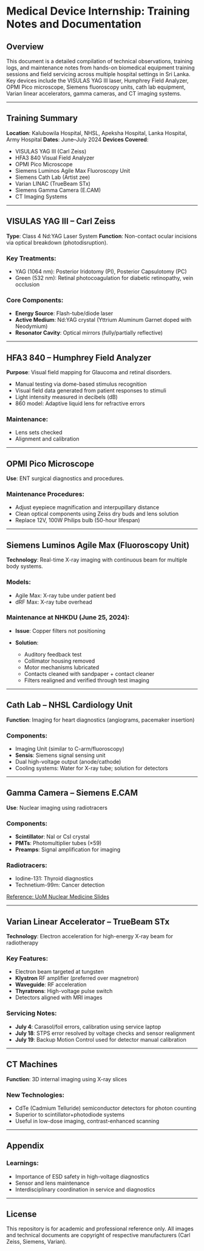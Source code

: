 # Medical Device Internship: Training Notes and Documentation

## Overview

This document is a detailed compilation of technical observations, training logs, and maintenance notes from hands-on biomedical equipment training sessions and field servicing across multiple hospital settings in Sri Lanka. Key devices include the VISULAS YAG III laser, Humphrey Field Analyzer, OPMI Pico microscope, Siemens fluoroscopy units, cath lab equipment, Varian linear accelerators, gamma cameras, and CT imaging systems.

---

## Training Summary

**Location**: Kalubowila Hospital, NHSL, Apeksha Hospital, Lanka Hospital, Army Hospital
**Dates**: June–July 2024
**Devices Covered**:

* VISULAS YAG III (Carl Zeiss)
* HFA3 840 Visual Field Analyzer
* OPMI Pico Microscope
* Siemens Luminos Agile Max Fluoroscopy Unit
* Siemens Cath Lab (Artist zee)
* Varian LINAC (TrueBeam STx)
* Siemens Gamma Camera (E.CAM)
* CT Imaging Systems

---

## VISULAS YAG III – Carl Zeiss

**Type**: Class 4 Nd\:YAG Laser System
**Function**: Non-contact ocular incisions via optical breakdown (photodisruption).

### Key Treatments:

* YAG (1064 nm): Posterior Iridotomy (PI), Posterior Capsulotomy (PC)
* Green (532 nm): Retinal photocoagulation for diabetic retinopathy, vein occlusion

### Core Components:

* **Energy Source**: Flash-tube/diode laser
* **Active Medium**: Nd\:YAG crystal (Yttrium Aluminum Garnet doped with Neodymium)
* **Resonator Cavity**: Optical mirrors (fully/partially reflective)

---

## HFA3 840 – Humphrey Field Analyzer

**Purpose**: Visual field mapping for Glaucoma and retinal disorders.

* Manual testing via dome-based stimulus recognition
* Visual field data generated from patient responses to stimuli
* Light intensity measured in decibels (dB)
* 860 model: Adaptive liquid lens for refractive errors

### Maintenance:

* Lens sets checked
* Alignment and calibration

---

## OPMI Pico Microscope

**Use**: ENT surgical diagnostics and procedures.

### Maintenance Procedures:

* Adjust eyepiece magnification and interpupillary distance
* Clean optical components using Zeiss dry buds and lens solution
* Replace 12V, 100W Philips bulb (50-hour lifespan)

---

## Siemens Luminos Agile Max (Fluoroscopy Unit)

**Technology**: Real-time X-ray imaging with continuous beam for multiple body systems.

### Models:

* Agile Max: X-ray tube under patient bed
* dRF Max: X-ray tube overhead

### Maintenance at NHKDU (June 25, 2024):

* **Issue**: Copper filters not positioning
* **Solution**:

  * Auditory feedback test
  * Collimator housing removed
  * Motor mechanisms lubricated
  * Contacts cleaned with sandpaper + contact cleaner
  * Filters realigned and verified through test imaging

---

## Cath Lab – NHSL Cardiology Unit

**Function**: Imaging for heart diagnostics (angiograms, pacemaker insertion)

### Components:

* Imaging Unit (similar to C-arm/fluoroscopy)
* **Sensis**: Siemens signal sensing unit
* Dual high-voltage output (anode/cathode)
* Cooling systems: Water for X-ray tube; solution for detectors

---

## Gamma Camera – Siemens E.CAM

**Use**: Nuclear imaging using radiotracers

### Components:

* **Scintillator**: NaI or CsI crystal
* **PMTs**: Photomultiplier tubes (×59)
* **Preamps**: Signal amplification for imaging

### Radiotracers:

* Iodine-131: Thyroid diagnostics
* Technetium-99m: Cancer detection

[Reference: UoM Nuclear Medicine Slides](https://uomus.edu.iq/img/lectures21/MUCLecture_2022_81748969.pdf)

---

## Varian Linear Accelerator – TrueBeam STx

**Technology**: Electron acceleration for high-energy X-ray beam for radiotherapy

### Key Features:

* Electron beam targeted at tungsten
* **Klystron** RF amplifier (preferred over magnetron)
* **Waveguide**: RF acceleration
* **Thyratrons**: High-voltage pulse switch
* Detectors aligned with MRI images

### Servicing Notes:

* **July 4**: Carasol/foil errors, calibration using service laptop
* **July 18**: STPS error resolved by voltage checks and sensor realignment
* **July 19**: Backup Motion Control used for detector manual calibration

---

## CT Machines

**Function**: 3D internal imaging using X-ray slices

### New Technologies:

* CdTe (Cadmium Telluride) semiconductor detectors for photon counting
* Superior to scintillator+photodiode systems
* Useful in low-dose imaging, contrast-enhanced scanning

---

## Appendix

### Learnings:

* Importance of ESD safety in high-voltage diagnostics
* Sensor and lens maintenance
* Interdisciplinary coordination in service and diagnostics

---

## License

This repository is for academic and professional reference only. All images and technical documents are copyright of respective manufacturers (Carl Zeiss, Siemens, Varian).
